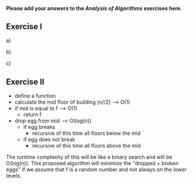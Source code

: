 #### Please add your answers to the ***Analysis of  Algorithms*** exercises here.

## Exercise I

a)


b)


c)

## Exercise II
- define a function
- calculate the mid floor of building (n//2) --> O(1)
- if mid is equal to f --> O(1)
    - return f
- drop egg from mid --> O(log(n))
    - if egg breaks
        - recursive of this time all floors below the mid  
    - if egg does not break
        - recursive of this time all floors above the mid

The runtime complexity of this will be like a binary search and will be O(log(n)). This proposed algorithm will minimize the "dropped + broken eggs" if we assume that f is a random number and not always on the lower levels.

